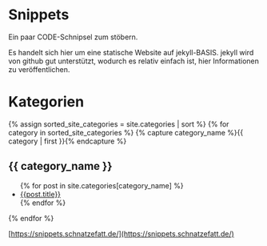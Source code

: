 # Snippets

Ein paar CODE-Schnipsel zum stöbern.

Es handelt sich hier um eine statische Website auf jekyll-BASIS. jekyll wird von github gut unterstützt, wodurch es relativ einfach ist, hier Informationen zu veröffentlichen.

# Kategorien

<!-- found here https://blog.webjeda.com/jekyll-categories/ -->

{% assign sorted_site_categories = site.categories | sort %}
{% for category in sorted_site_categories %}
{% capture category_name %}{{ category | first }}{% endcapture %}
## {{ category_name }}
<ul>
{% for post in site.categories[category_name] %}
<!-- - [{{post.title}}]({{ site.baseurl }}{{ post.url }}) -->
<li><a href="{{ site.baseurl }}{{ post.url }}?version={{post.version}}">{{post.title}}</a></li>
{% endfor %}
</ul>
{% endfor %}

[https://snippets.schnatzefatt.de/](https://snippets.schnatzefatt.de/)
